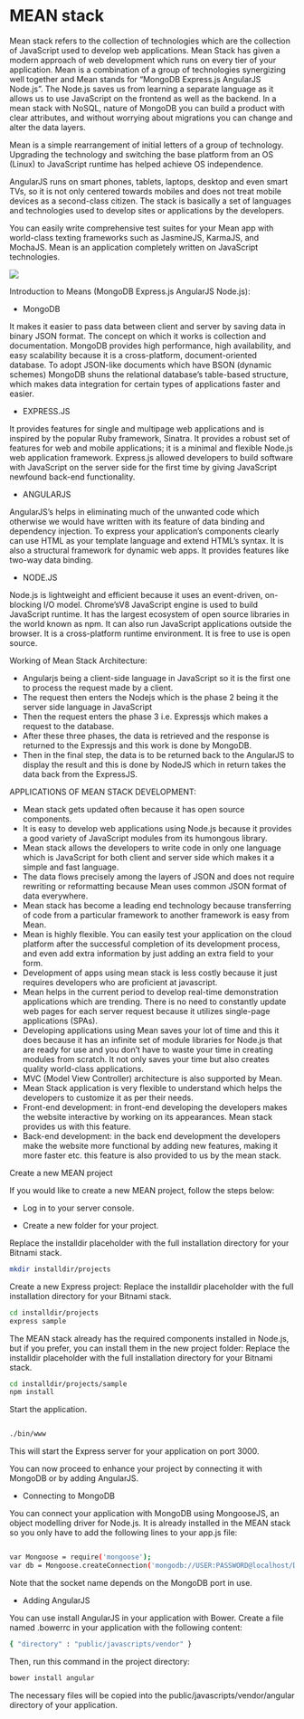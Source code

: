 # MEAN stack
Mean stack refers to the collection of technologies which are the collection of JavaScript used to develop web applications. 
Mean Stack has given a modern approach of web development which runs on every tier of your application. Mean is a combination 
of a group of technologies synergizing well together and Mean stands for “MongoDB Express.js AngularJS Node.js”. 
The Node.js saves us from learning a separate language as it allows us to use JavaScript on the frontend as well as the backend. 
In a mean stack with NoSQL, nature of MongoDB you can build a product with clear attributes, and without worrying about migrations
you can change and alter the data layers.

Mean is a simple rearrangement of initial letters of a group of technology. Upgrading the technology and switching the base 
platform from an OS (Linux) to JavaScript runtime has helped achieve OS independence.

AngularJS runs on smart phones, tablets, laptops, desktop and even smart TVs, so it is not only centered towards mobiles and does
not treat mobile devices as a second-class citizen. The stack is basically a set of languages and technologies used to develop 
sites or applications by the developers.

You can easily write comprehensive test suites for your Mean app with world-class texting frameworks such as JasmineJS, KarmaJS,
and MochaJS. Mean is an application completely written on JavaScript technologies.

![](https://github.com/Petabytz/AWS-Projects/blob/master/Install%20mean%20stack%20on%20ec2/mean%20stack.jpeg)

Introduction to Means (MongoDB Express.js AngularJS Node.js):

* MongoDB

It makes it easier to pass data between client and server by saving data in binary JSON format. The concept on which it works is collection and documentation. MongoDB provides high performance, high availability, and easy scalability because it is a cross-platform, document-oriented database. To adopt JSON-like documents which have BSON (dynamic schemes) MongoDB shuns the relational database’s table-based structure, which makes data integration for certain types of applications faster and easier.

* EXPRESS.JS

It provides features for single and multipage web applications and is inspired by the popular Ruby framework, Sinatra. It provides a robust set of features for web and mobile applications; it is a minimal and flexible Node.js web application framework. Express.js allowed developers to build software with JavaScript on the server side for the first time by giving JavaScript newfound back-end functionality.

* ANGULARJS

AngularJS’s helps in eliminating much of the unwanted code which otherwise we would have written with its feature of data binding and dependency injection. To express your application’s components clearly can use HTML as your template language and extend HTML’s syntax. It is also a structural framework for dynamic web apps. It provides features like two-way data binding.

* NODE.JS

Node.js is lightweight and efficient because it uses an event-driven, on-blocking I/O model.  Chrome’sV8 JavaScript engine is used to build JavaScript runtime. It has the largest ecosystem of open source libraries in the world known as npm. It can also run JavaScript applications outside the browser. It is a cross-platform runtime environment. It is free to use is open source.


Working of Mean Stack Architecture:

   * Angularjs being a client-side language in JavaScript so it is the first one to process the request made by a client.
   * The request then enters the Nodejs which is the phase 2 being it the server side language in JavaScript
   * Then the request enters the phase 3 i.e. Expressjs which makes a request to the database.
   * After these three phases, the data is retrieved and the response is returned to the Expressjs and this work is done by MongoDB.
   * Then in the final step, the data is to be returned back to the AngularJS to display the result and this is done by NodeJS which in return takes the data back from the ExpressJS.
    
    

APPLICATIONS OF MEAN STACK DEVELOPMENT:

   * Mean stack gets updated often because it has open source components.
   * It is easy to develop web applications using Node.js because it provides a good variety of JavaScript modules from its humongous library.
   * Mean stack allows the developers to write code in only one language which is JavaScript for both client and server side which makes it a simple and fast language.
   * The data flows precisely among the layers of JSON and does not require rewriting or reformatting because Mean uses common JSON format of data everywhere.
   * Mean stack has become a leading end technology because transferring of code from a particular framework to another framework is easy from Mean.
   * Mean is highly flexible. You can easily test your application on the cloud platform after the successful completion of its development process, and even add extra information by just adding an extra field to your form.
   * Development of apps using mean stack is less costly because it just requires developers who are proficient at javascript.
   * Mean helps in the current period to develop real-time demonstration applications which are trending. There is no need to constantly update web pages for each server request because it utilizes single-page applications (SPAs).
   * Developing applications using Mean saves your lot of time and this it does because it has an infinite set of module libraries for Node.js that are ready for use and you don’t have to waste your time in creating modules from scratch. It not only saves your time but also creates quality world-class applications.
   * MVC (Model View Controller) architecture is also supported by Mean.
   * Mean Stack application is very flexible to understand which helps the developers to customize it as per their needs.
   * Front-end development: in front-end developing the developers makes the website interactive by working on its appearances. Mean stack provides us with this feature.
   * Back-end development: in the back end development the developers make the website more functional by adding new features, making it more faster etc. this feature is also provided to us by the mean stack.
   
   
 Create a new MEAN project

If you would like to create a new MEAN project, follow the steps below:

  * Log in to your server console.

  * Create a new folder for your project.
  
  Replace the installdir placeholder with the full installation directory for your Bitnami stack.

~~~bash
mkdir installdir/projects
~~~
Create a new Express project:
Replace the installdir placeholder with the full installation directory for your Bitnami stack.

~~~bash
cd installdir/projects
express sample
~~~

The MEAN stack already has the required components installed in Node.js, but if you prefer, you can install them in the new project folder:
Replace the installdir placeholder with the full installation directory for your Bitnami stack.

~~~bash
cd installdir/projects/sample
npm install
~~~
Start the application.
~~~bash

./bin/www
~~~

This will start the Express server for your application on port 3000.


You can now proceed to enhance your project by connecting it with MongoDB or by adding AngularJS.

 * Connecting to MongoDB

You can connect your application with MongoDB using MongooseJS, an object modelling driver for Node.js. It is already installed in the MEAN stack so you only have to add the following lines to your app.js file:

~~~bash

var Mongoose = require('mongoose');
var db = Mongoose.createConnection('mongodb://USER:PASSWORD@localhost/DATABASE');
~~~
Note that the socket name depends on the MongoDB port in use.

* Adding AngularJS

You can use install AngularJS in your application with Bower. Create a file named .bowerrc in your application with the following content:

~~~bash
{ "directory" : "public/javascripts/vendor" }
~~~
Then, run this command in the project directory:

~~~bash
bower install angular
~~~

The necessary files will be copied into the public/javascripts/vendor/angular directory of your application.
  



